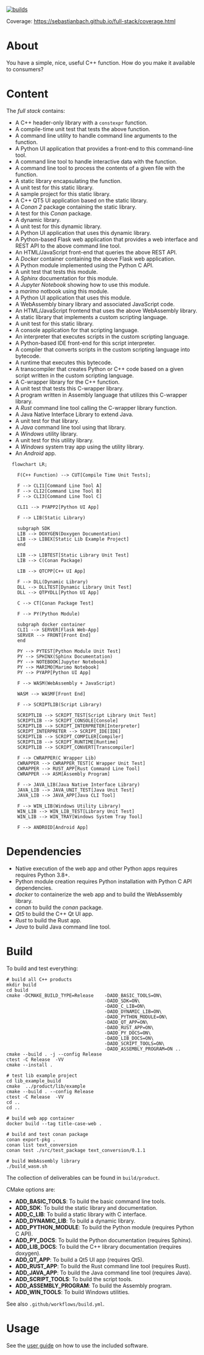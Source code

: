 [![builds](https://github.com/SebastianBach/full-stack/actions/workflows/build.yml/badge.svg)](https://github.com/SebastianBach/full-stack/actions/workflows/build.yml)

Coverage: https://sebastianbach.github.io/full-stack/coverage.html

# About

You have a simple, nice, useful C++ function. How do you make it available to consumers?

# Content

The *full stack* contains:

* A C++ header-only library with a ```constexpr``` function.
* A compile-time unit test that tests the above function.
* A command line utility to handle command line arguments to the function.
* A Python UI application that provides a front-end to this command-line tool.
* A command line tool to handle interactive data with the function.
* A command line tool to process the contents of a given file with the function.
* A static library encapsulating the function.
* A unit test for this static library.
* A sample project for this static library.
* A C++ QT5 UI application based on the static library.
* A *Conan 2* package containing the static library.
* A test for this *Conan* package.
* A dynamic library.
* A unit test for this dynamic library.
* A Python UI application that uses this dynamic library.
* A Python-based Flask web application that provides a web interface and REST API to the above command line tool.
* An HTML/JavaScript front-end that queries the above REST API.
* A *Docker* container containing the above Flask web application.
* A Python module implemented using the Python C API.
* A unit test that tests this module.
* A *Sphinx* documentation for this module.
* A *Jupyter Notebook* showing how to use this module.
* a *marimo* notbook using this module.
* A Python UI application that uses this module.
* A WebAssembly binary library and associated JavaScript code.
* An HTML/JavaScript frontend that uses the above WebAssembly library.
* A static library that implements a custom scripting language.
* A unit test for this static library.
* A console application for that scripting language.
* An interpreter that executes scripts in the custom scripting language.
* A Python-based IDE front-end for this script interpreter.
* A compiler that converts scripts in the custom scripting language into bytecode.
* A runtime that executes this bytecode.
* A transcompiler that creates Python or C++ code based on a given script written in the custom scripting language.
* A C-wrapper library for the C++ function.
* A unit test that tests this C-wrapper library.
* A program written in Assembly language that utilizes this C-wrapper library.
* A *Rust* command line tool calling the C-wrapper library function.
* A Java Native Interface Library to extend Java.
* A unit test for that library.
* A *Java* command line tool using that library.
* A *Windows* utility library.
* A unit test for this utility library.
* A *Windows* system tray app using the utility library.
* An *Android* app.

```mermaid
  flowchart LR;

    F(C++ Function) --> CUT[Compile Time Unit Tests];

    F --> CLI1[Command Line Tool A]
    F --> CLI2[Command Line Tool B]
    F --> CLI3[Command Line Tool C]

    CLI1 --> PYAPP2[Python UI App]

    F --> LIB(Static Library)
    
    subgraph SDK
    LIB --> DOXYGEN(Doxygen Documentation)
    LIB --> LIBEX[Static Lib Example Project]
    end

    LIB --> LIBTEST[Static Library Unit Test]
    LIB --> C(Conan Package)

    LIB --> QTCPP[C++ UI App]

    F --> DLL(Dynamic Library)
    DLL --> DLLTEST[Dynamic Library Unit Test]
    DLL --> QTPYDLL[Python UI App]

    C --> CT[Conan Package Test]

    F --> PY(Python Module)

    subgraph docker container
    CLI1 --> SERVER[Flask Web-App]
    SERVER --> FRONT[Front End]
    end

    PY --> PYTEST[Python Module Unit Test]
    PY --> SPHINX(Sphinx Documentation)
    PY --> NOTEBOOK[Jupyter Notebook] 
    PY --> MARIMO[Marimo Notebook]  
    PY --> PYAPP[Python UI App]

    F --> WASM(WebAssembly + JavaScript)

    WASM --> WASMF[Front End]

    F --> SCRIPTLIB(Script Library)

    SCRIPTLIB --> SCRIPT_TEST[Script Library Unit Test]
    SCRIPTLIB --> SCRIPT_CONSOLE[Console]
    SCRIPTLIB --> SCRIPT_INTERPRETER[Interpreter]
    SCRIPT_INTERPRETER --> SCRIPT_IDE[IDE]
    SCRIPTLIB --> SCRIPT_COMPILER[Compiler]
    SCRIPTLIB --> SCRIPT_RUNTIME[Runtime]
    SCRIPTLIB --> SCRIPT_CONVERT[Transcompiler]

    F --> CWRAPPER(C Wrapper Lib)
    CWRAPPER --> CWRAPPER_TEST[C Wrapper Unit Test]
    CWRAPPER --> RUST_APP[Rust Command Line Tool]  
    CWRAPPER --> ASM[Assembly Program] 

    F --> JAVA_LIB(Java Native Interface Library)
    JAVA_LIB --> JAVA_UNIT_TEST[Java Unit Test]  
    JAVA_LIB --> JAVA_APP[Java CLI Tool] 

    F --> WIN_LIB(Windows Utility Library)
    WIN_LIB --> WIN_LIB_TEST[Library Unit Test]
    WIN_LIB --> WIN_TRAY[Windows System Tray Tool]

    F --> ANDROID[Android App] 
```


# Dependencies

* Native execution of the web app and other Python apps requires requires Python 3.8+.
* Python module creation requires Python installation with Python C API dependencies.
* *docker* to containerize the web app and to build the WebAssembly library.
* *conan* to build the *conan* package.
* *Qt5* to build the C++ Qt UI app.
* *Rust* to build the Rust app.
* *Java* to build Java command line tool.


# Build

To build and test everything:

```
# build all C++ products
mkdir build
cd build
cmake -DCMAKE_BUILD_TYPE=Release    -DADD_BASIC_TOOLS=ON\
                                    -DADD_SDK=ON\
                                    -DADD_C_LIB=ON\
                                    -DADD_DYNAMIC_LIB=ON\
                                    -DADD_PYTHON_MODULE=ON\
                                    -DADD_QT_APP=ON\
                                    -DADD_RUST_APP=ON\
                                    -DADD_PY_DOCS=ON\
                                    -DADD_LIB_DOCS=ON\
                                    -DADD_SCRIPT_TOOLS=ON\
                                    -DADD_ASSEMBLY_PROGRAM=ON ..
cmake --build . -j --config Release
ctest -C Release  -VV
cmake --install .

# test lib example project
cd lib_example_build
cmake  ../product/lib/example
cmake --build . --config Release
ctest -C Release  -VV
cd ..
cd ..

# build web app container
docker build --tag title-case-web .

# build and test conan package
conan export-pkg . 
conan list text_conversion
conan test ./src/test_package text_conversion/0.1.1

# build WebAssembly library
./build_wasm.sh
```

The collection of deliverables can be found in ```build/product```.

CMake options are:

- **ADD_BASIC_TOOLS**: To build the basic command line tools.
- **ADD_SDK**: To build the static library and documentation.
- **ADD_C_LIB**: To build a static library with C interface.
- **ADD_DYNAMIC_LIB**: To build a dynamic library.
- **ADD_PYTHON_MODULE**: To build the Python module (requires Python C API).
- **ADD_PY_DOCS**: To build the Python documentation (requires Sphinx).
- **ADD_LIB_DOCS**: To build the C++ library documentation (requires doxygen).
- **ADD_QT_APP**: To build a Qt5 UI app (requires Qt5).
- **ADD_RUST_APP**: To build the Rust command line tool (requires Rust).
- **ADD_JAVA_APP**: To build the Java command line tool (requires Java).
- **ADD_SCRIPT_TOOLS**: To build the script tools.
- **ADD_ASSEMBLY_PROGRAM**: To build the Assembly program.
- **ADD_WIN_TOOLS**: To build Windows utilities.

See also ```.github/workflows/build.yml```.

# Usage

See the [user guide](user_guide.md) on how to use the included software.
